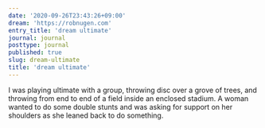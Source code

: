 ```yaml
---
date: '2020-09-26T23:43:26+09:00'
dream: 'https://robnugen.com'
entry_title: 'dream ultimate'
journal: journal
posttype: journal
published: true
slug: dream-ultimate
title: 'dream ultimate'
---
```


<p class='dream'>I was playing ultimate with a group, throwing disc over a grove of trees, and throwing from end to end of a field inside an enclosed stadium. A woman wanted to do some double stunts and was asking for support on her shoulders as she leaned back to do something.</p>
